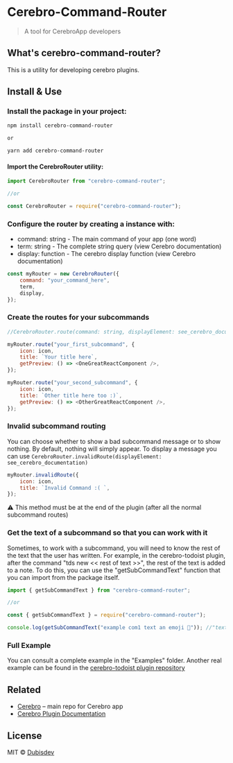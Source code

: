 # Cerebro-Command-Router

> A tool for CerebroApp developers

## What's cerebro-command-router?

This is a utility for developing cerebro plugins.

## Install & Use

### Install the package in your project:

```sh
npm install cerebro-command-router

or

yarn add cerebro-command-router
```

#### Import the CerebroRouter utility:

```js
import CerebroRouter from "cerebro-command-router";

//or

const CerebroRouter = require("cerebro-command-router");
```

### Configure the router by creating a instance with:

- command: string - The main command of your app (one word)
- term: string - The complete string query (view Cerebro documentation)
- display: function - The cerebro display function (view Cerebro documentation)

```js
const myRouter = new CerebroRouter({
	command: "your_command_here",
	term,
	display,
});
```

### Create the routes for your subcommands

```js
//CerebroRouter.route(command: string, displayElement: see_cerebro_documentation)

myRouter.route("your_first_subcommand", {
	icon: icon,
	title: `Your title here`,
	getPreview: () => <OneGreatReactComponent />,
});

myRouter.route("your_second_subcommand", {
	icon: icon,
	title: `Other title here too :)`,
	getPreview: () => <OtherGreatReactComponent />,
});
```

### Invalid subcommand routing

You can choose whether to show a bad subcommand message or to show nothing.
By default, nothing will simply appear.
To display a message you can use `CerebroRouter.invalidRoute(displayElement: see_cerebro_documentation)`

```js
myRouter.invalidRoute({
	icon: icon,
	title: `Invalid Command :( `,
});
```

⚠️ This method must be at the end of the plugin (after all the normal subcommand routes)

### Get the text of a subcommand so that you can work with it

Sometimes, to work with a subcommand, you will need to know the rest of the text that the user has written. For example, in the cerebro-todoist plugin, after the command "tds new << rest of text >>", the rest of the text is added to a note.
To do this, you can use the "getSubCommandText" function that you can import from the package itself.

```js
import { getSubCommandText } from "cerebro-command-router";

//or

const { getSubCommandText } = require("cerebro-command-router");

console.log(getSubCommandText("example com1 text an emoji 💫")); //"text an emoji 💫"
```

### Full Example

You can consult a complete example in the "Examples" folder.
Another real example can be found in the [cerebro-todoist plugin repository](https://github.com/dubisdev/cerebro-todoist)

## Related

- [Cerebro](http://github.com/KELiON/cerebro) – main repo for Cerebro app
- [Cerebro Plugin Documentation](https://github.com/cerebroapp/cerebro/blob/master/docs/plugins.md)

## License

MIT © [Dubisdev](https://dubis.dev)
